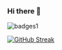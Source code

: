### Hi there 👋
![badges1](https://dev-to-uploads.s3.amazonaws.com/uploads/articles/6n8fc8zw8pawxveffitx.png)

[![GitHub Streak](https://github-readme-streak-stats.herokuapp.com/?user=JohnAllenBerty)](https://git.io/streak-stats)

<!--
**JohnAllenBerty/JohnAllenBerty** is a ✨ _special_ ✨ repository because its `README.md` (this file) appears on your GitHub profile.

Here are some ideas to get you started:

- 🔭 I’m currently working on ...
- 🌱 I’m currently learning ...
- 👯 I’m looking to collaborate on ...
- 🤔 I’m looking for help with ...
- 💬 Ask me about ...
- 📫 How to reach me: ...
- 😄 Pronouns: ...
- ⚡ Fun fact: ...
-->

